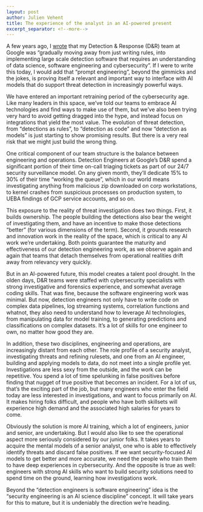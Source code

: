 ```yaml
---
layout: post
author: Julien Vehent
title: The experience of the analyst in an AI-powered present
excerpt_separator: <!--more-->
---
```


A few years ago, I [wrote](https://jvehent.org/2023/04/16/Data-Driven-Detection-Engineering.html)
that my Detection & Response (D&R) team at Google was 
“gradually moving away from just writing rules, into implementing large scale 
detection software that requires an understanding of data science, software 
engineering and cybersecurity”. If I were to write this today, I would add that 
“prompt engineering”, beyond the gimmicks and the jokes, is proving itself a 
relevant and important way to interface with AI models that do support threat
detection in increasingly powerful ways. 

We have entered an important retraining period of the cybersecurity age. Like 
many leaders in this space, we’ve told our teams to embrace AI technologies and 
find ways to make use of them, but we’ve also been trying very hard to avoid 
getting dragged into the hype, and instead focus on integrations that yield 
the most value. The evolution of threat detection, from “detections as rules”, 
to “detection as code” and now “detection as models” is just starting to show 
promising results. But there is a very real risk that we might just build the
wrong thing.
<!--more-->
One critical component of our team structure is the balance between engineering 
and operations. Detection Engineers at Google’s D&R spend a significant portion 
of their time on-call triaging tickets as part of our 24/7 security surveillance 
model. On any given month, they’ll dedicate 15% to 30% of their time “working the 
queue”, which in our world means investigating anything from malicious zip 
downloaded on corp workstations, to kernel crashes from suspicious processes 
on production system, to UEBA findings of GCP service accounts, and so on.

This exposure to the reality of threat investigation does two things. First, it 
builds ownership. The people building the detections also bear the weight of 
investigating them, and have an incentive to make those detections “better” (for 
various dimensions of the term). Second, it grounds research and innovation work in
the reality of the space, which is critical to any AI work we’re undertaking. Both 
points guarantee the maturity and effectiveness of our detection engineering work,
as we observe again and again that teams that detach themselves from operational 
realities drift away from relevancy very quickly.

But in an AI-powered future, this model creates a talent pool drought. In the olden 
days, D&R teams were staffed with cybersecurity specialists with strong investigative 
and forensics experience, and somewhat average coding skills. That was fine, because 
the software engineering work was minimal. But now, detection engineers not only have
to write code on complex data pipelines, log streaming systems, correlation functions 
and whatnot, they also need to understand how to leverage AI technologies, from 
manipulating data for model training, to generating predictions and classifications 
on complex datasets. It’s a lot of skills for one engineer to own, no matter how good
they are.

In addition, these two disciplines, engineering and operations, are increasingly 
distant from each other. The role profile of a security analyst, investigating 
threats and refining rulesets, and one from an AI engineer, building and applying 
models to data, do not meet into a single profile yet. Investigations are less sexy 
from the outside, and the work can be repetitive. You spend a lot of time spelunking 
in false positives before finding that nugget of true positive that becomes an incident.
For a lot of us, that’s the exciting part of the job, but many engineers who enter the 
field today are less interested in investigations, and want to focus primarily on AI. 
It makes hiring folks difficult, and people who have both skillsets will experience high
demand and the associated high salaries for years to come.

Obviously the solution is more AI training, which a lot of engineers, junior and senior, 
are undertaking. But I would also like to see the operational aspect more seriously 
considered by our junior folks. It takes years to acquire the mental models of a senior 
analyst, one who is able to effectively identify threats and discard false positives. 
If we want security-focused AI models to get better and more accurate, we need the people
who train them to have deep experiences in cybersecurity. And the opposite is true as well: 
engineers with strong AI skills who want to build security solutions need to spend time 
on the ground, learning how investigations work.

Beyond the “detection engineers is software engineering” idea is the “security engineering
is an AI science discipline” concept. It will take years for this to mature, but it is 
undeniably the direction we’re heading. 
